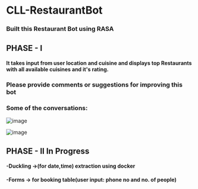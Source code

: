 # CLL-RestaurantBot
<h3>Built this Restaurant Bot using RASA</h3>
<h2>PHASE - I</h2>
<h4>It takes input from user location and cuisine and displays top  Restaurants with all available cuisines and it's rating.</h4>
<h3>Please provide comments or suggestions for improving this bot</h3>

<!-- ![image](https://user-images.githubusercontent.com/66173499/121783611-3a31ab80-cbcd-11eb-997c-492633736f57.png) -->
<h3>Some of the conversations:</h3>

![image](https://user-images.githubusercontent.com/66173499/121837223-afe36780-ccf2-11eb-8702-21b282e6269b.png)

![image](https://user-images.githubusercontent.com/66173499/121837270-ca1d4580-ccf2-11eb-8880-89f70bb157fa.png)


<h2>PHASE - II In Progress</h2>
<h4>-Duckling ->(for date,time) extraction using docker</h4>
<h4>-Forms -> for booking table(user input: phone no and no. of people)</h4>
